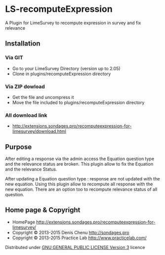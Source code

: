 LS-recomputeExpression
======================

A Plugin for LimeSurvey to recompute expression in survey and fix relevance

## Installation

### Via GIT
- Go to your LimeSurvey Directory (version up to 2.05)
- Clone in plugins/recomputeExpression directory

### Via ZIP dowload
- Get the file and uncompress it
- Move the file included to plugins/recomputeExpression directory

### All download link
- <http://extensions.sondages.pro/recomputeexpression-for-limesurvey/download.html>


## Purpose

After editing a response via the admin access the Equation question type and the relevance status are broken. This plugin allow to fix the Equation and the relevance Status.

After updating a Equation question type : response are not updated with the new equation. Using this plugin allow to recompute all response with the new equation. There are an option too to recompute relevance status of all question.


## Home page & Copyright
- HomePage <http://extensions.sondages.pro/recomputeexpression-for-limesurvey/>
- Copyright © 2013-2015 Denis Chenu <http://sondages.pro>
- Copyright © 2013-2015 Practice Lab <http://www.practicelab.com/>

Distributed under [GNU GENERAL PUBLIC LICENSE Version 3](http://www.gnu.org/licenses/gpl.txt) licence